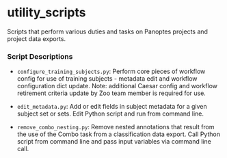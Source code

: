 # utility_scripts

Scripts that perform various duties and tasks on Panoptes projects and project
data exports.

### Script Descriptions

- `configure_training_subjects.py`: Perform core pieces of workflow config for
use of training subjects - metadata edit and workflow configuration dict update.
Note: additional Caesar config and workflow retirement criteria update by Zoo
team member is required for use.

- `edit_metadata.py`: Add or edit fields in subject metadata for a given subject
set or sets.  Edit Python script and run from command line.

- `remove_combo_nesting.py`: Remove nested annotations that result from the use
of the Combo task from a classification data export. Call Python script from
command line and pass input variables via command line call.
